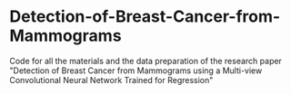 # Detection-of-Breast-Cancer-from-Mammograms
Code for all the materials and the data preparation of the research paper "Detection of Breast Cancer from Mammograms using a Multi-view Convolutional Neural Network Trained for Regression"
